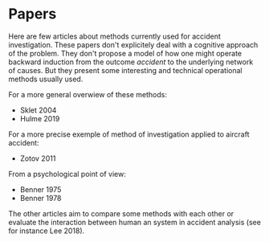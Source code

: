 # Papers

Here are few articles about methods currently used for accident investigation. These papers don't explicitely deal with a cognitive approach of the problem. They don't propose a model of how one might operate backward induction from the outcome _accident_ to the underlying network of causes. But they present some interesting and technical operational methods usually used.

For a more general overwiew of these methods:
* Sklet 2004
* Hulme 2019

For a more precise exemple of method of investigation applied to aircraft accident:
* Zotov 2011

From a psychological point of view:
* Benner 1975
* Benner 1978

The other articles aim to compare some methods with each other or evaluate the interaction between human an system in accident analysis (see for instance Lee 2018).
